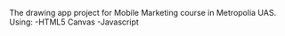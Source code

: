 The drawing app project for Mobile Marketing course in Metropolia UAS.
Using:
-HTML5 Canvas 
-Javascript

